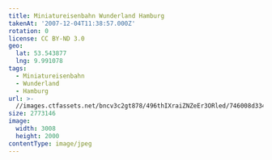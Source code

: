 ```yaml
---
title: Miniatureisenbahn Wunderland Hamburg
takenAt: '2007-12-04T11:38:57.000Z'
rotation: 0
license: CC BY-ND 3.0
geo:
  lat: 53.543877
  lng: 9.991078
tags:
  - Miniatureisenbahn
  - Wunderland
  - Hamburg
url: >-
  //images.ctfassets.net/bncv3c2gt878/496thIXraiZNZeEr3ORled/746008d334302baac9eefd7c526c42d7/miniatureisenbahn-wunderland-hamburg_4560247532_o
size: 2773146
image:
  width: 3008
  height: 2000
contentType: image/jpeg
---
```


